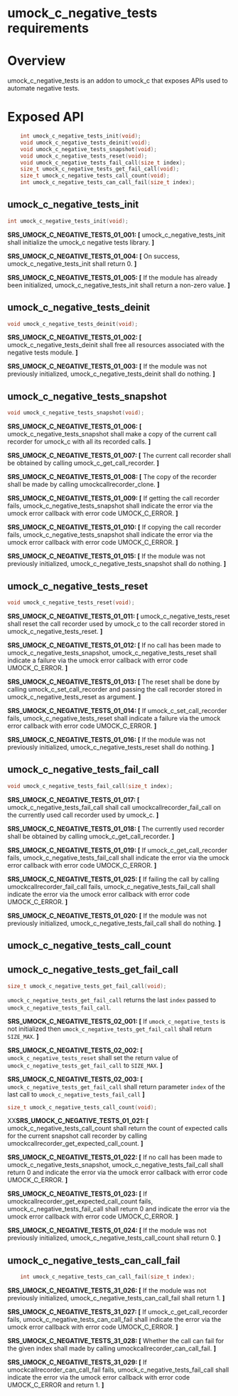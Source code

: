 # umock_c_negative_tests requirements

# Overview

umock_c_negative_tests is an addon to umock_c that exposes APIs used to automate negative tests.

# Exposed API

```c
    int umock_c_negative_tests_init(void);
    void umock_c_negative_tests_deinit(void);
    void umock_c_negative_tests_snapshot(void);
    void umock_c_negative_tests_reset(void);
    void umock_c_negative_tests_fail_call(size_t index);
    size_t umock_c_negative_tests_get_fail_call(void);
    size_t umock_c_negative_tests_call_count(void);
    int umock_c_negative_tests_can_call_fail(size_t index);
```

## umock_c_negative_tests_init

```c
int umock_c_negative_tests_init(void);
```

**SRS_UMOCK_C_NEGATIVE_TESTS_01_001: [** umock_c_negative_tests_init shall initialize the umock_c negative tests library. **]**

**SRS_UMOCK_C_NEGATIVE_TESTS_01_004: [** On success, umock_c_negative_tests_init shall return 0. **]**

**SRS_UMOCK_C_NEGATIVE_TESTS_01_005: [** If the module has already been initialized, umock_c_negative_tests_init shall return a non-zero value. **]**

## umock_c_negative_tests_deinit

```c
void umock_c_negative_tests_deinit(void);
```

**SRS_UMOCK_C_NEGATIVE_TESTS_01_002: [** umock_c_negative_tests_deinit shall free all resources associated with the negative tests module. **]**

**SRS_UMOCK_C_NEGATIVE_TESTS_01_003: [** If the module was not previously initialized, umock_c_negative_tests_deinit shall do nothing. **]**

## umock_c_negative_tests_snapshot

```c
void umock_c_negative_tests_snapshot(void);
```

**SRS_UMOCK_C_NEGATIVE_TESTS_01_006: [** umock_c_negative_tests_snapshot shall make a copy of the current call recorder for umock_c with all its recorded calls. **]**

**SRS_UMOCK_C_NEGATIVE_TESTS_01_007: [** The current call recorder shall be obtained by calling umock_c_get_call_recorder. **]**

**SRS_UMOCK_C_NEGATIVE_TESTS_01_008: [** The copy of the recorder shall be made by calling umockcallrecorder_clone. **]**

**SRS_UMOCK_C_NEGATIVE_TESTS_01_009: [** If getting the call recorder fails, umock_c_negative_tests_snapshot shall indicate the error via the umock error callback with error code UMOCK_C_ERROR. **]**

**SRS_UMOCK_C_NEGATIVE_TESTS_01_010: [** If copying the call recorder fails, umock_c_negative_tests_snapshot shall indicate the error via the umock error callback with error code UMOCK_C_ERROR. **]**

**SRS_UMOCK_C_NEGATIVE_TESTS_01_015: [** If the module was not previously initialized, umock_c_negative_tests_snapshot shall do nothing. **]**

## umock_c_negative_tests_reset

```c
void umock_c_negative_tests_reset(void);
```

**SRS_UMOCK_C_NEGATIVE_TESTS_01_011: [** umock_c_negative_tests_reset shall reset the call recorder used by umock_c to the call recorder stored in umock_c_negative_tests_reset. **]**

**SRS_UMOCK_C_NEGATIVE_TESTS_01_012: [** If no call has been made to umock_c_negative_tests_snapshot, umock_c_negative_tests_reset shall indicate a failure via the umock error callback with error code UMOCK_C_ERROR. **]**

**SRS_UMOCK_C_NEGATIVE_TESTS_01_013: [** The reset shall be done by calling umock_c_set_call_recorder and passing the call recorder stored in umock_c_negative_tests_reset as argument. **]**

**SRS_UMOCK_C_NEGATIVE_TESTS_01_014: [** If umock_c_set_call_recorder fails, umock_c_negative_tests_reset shall indicate a failure via the umock error callback with error code UMOCK_C_ERROR. **]**

**SRS_UMOCK_C_NEGATIVE_TESTS_01_016: [** If the module was not previously initialized, umock_c_negative_tests_reset shall do nothing. **]**

## umock_c_negative_tests_fail_call

```c
void umock_c_negative_tests_fail_call(size_t index);
```

**SRS_UMOCK_C_NEGATIVE_TESTS_01_017: [** umock_c_negative_tests_fail_call shall call umockcallrecorder_fail_call on the currently used call recorder used by umock_c. **]**

**SRS_UMOCK_C_NEGATIVE_TESTS_01_018: [** The currently used recorder shall be obtained by calling umock_c_get_call_recorder. **]**

**SRS_UMOCK_C_NEGATIVE_TESTS_01_019: [** If umock_c_get_call_recorder fails, umock_c_negative_tests_fail_call shall indicate the error via the umock error callback with error code UMOCK_C_ERROR. **]**

**SRS_UMOCK_C_NEGATIVE_TESTS_01_025: [** If failing the call by calling umockcallrecorder_fail_call fails, umock_c_negative_tests_fail_call shall indicate the error via the umock error callback with error code UMOCK_C_ERROR. **]**

**SRS_UMOCK_C_NEGATIVE_TESTS_01_020: [** If the module was not previously initialized, umock_c_negative_tests_fail_call shall do nothing. **]**

## umock_c_negative_tests_call_count

## umock_c_negative_tests_get_fail_call
```c
size_t umock_c_negative_tests_get_fail_call(void);
```

`umock_c_negative_tests_get_fail_call` returns the last `index` passed to `umock_c_negative_tests_fail_call`.

**SRS_UMOCK_C_NEGATIVE_TESTS_02_001: [** If `umock_c_negative_tests` is not initialized then `umock_c_negative_tests_get_fail_call` shall return `SIZE_MAX`. **]**

**SRS_UMOCK_C_NEGATIVE_TESTS_02_002: [** `umock_c_negative_tests_reset` shall set the return value of `umock_c_negative_tests_get_fail_call` to `SIZE_MAX`. **]**

**SRS_UMOCK_C_NEGATIVE_TESTS_02_003: [** `umock_c_negative_tests_get_fail_call` shall return parameter `index` of the last call to `umock_c_negative_tests_fail_call` **]**

```c
size_t umock_c_negative_tests_call_count(void);
```

XX**SRS_UMOCK_C_NEGATIVE_TESTS_01_021: [** umock_c_negative_tests_call_count shall return the count of expected calls for the current snapshot call recorder by calling umockcallrecorder_get_expected_call_count. **]**

**SRS_UMOCK_C_NEGATIVE_TESTS_01_022: [** If no call has been made to umock_c_negative_tests_snapshot, umock_c_negative_tests_fail_call shall return 0 and indicate the error via the umock error callback with error code UMOCK_C_ERROR. **]**

**SRS_UMOCK_C_NEGATIVE_TESTS_01_023: [** If umockcallrecorder_get_expected_call_count fails, umock_c_negative_tests_fail_call shall return 0 and indicate the error via the umock error callback with error code UMOCK_C_ERROR. **]**

**SRS_UMOCK_C_NEGATIVE_TESTS_01_024: [** If the module was not previously initialized, umock_c_negative_tests_call_count shall return 0. **]**


## umock_c_negative_tests_can_call_fail

```c
    int umock_c_negative_tests_can_call_fail(size_t index);
```

**SRS_UMOCK_C_NEGATIVE_TESTS_31_026: [** If the module was not previously initialized, umock_c_negative_tests_can_call_fail shall return 1.  **]**

**SRS_UMOCK_C_NEGATIVE_TESTS_31_027: [** If umock_c_get_call_recorder fails, umock_c_negative_tests_can_call_fail shall indicate the error via the umock error callback with error code UMOCK_C_ERROR.  **]**

**SRS_UMOCK_C_NEGATIVE_TESTS_31_028: [** Whether the call can fail for the given index shall made by calling umockcallrecorder_can_call_fail.  **]**

**SRS_UMOCK_C_NEGATIVE_TESTS_31_029: [** If umockcallrecorder_can_call_fail fails, umock_c_negative_tests_fail_call shall indicate the error via the umock error callback with error code UMOCK_C_ERROR and return 1.  **]**



